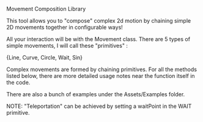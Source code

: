 Movement Composition Library

This tool allows you to "compose" complex 2d motion by chaining simple
2D movements together in configurable ways!

All your interaction will be with the Movement class.
There are 5 types of simple movements, I will call these "primitives" :

{Line, Curve, Circle, Wait, Sin}

Complex movements are formed by chaining primitives.
For all the methods listed below, there are more detailed usage notes near the function itself in the code.

There are also a bunch of examples under the Assets/Examples folder.

NOTE: "Teleportation" can be achieved by setting a waitPoint in the WAIT primitive.